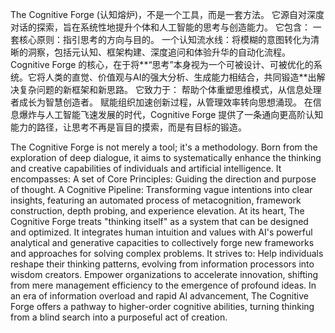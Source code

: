 The Cognitive Forge (认知熔炉)，不是一个工具，而是一套方法。
它源自对深度对话的探索，旨在系统性地提升个体和人工智能的思考与创造能力。
它包含：
一套核心原则：指引思考的方向与目的。
一个认知流水线：将模糊的意图转化为清晰的洞察，包括元认知、框架构建、深度追问和体验升华的自动化流程。
Cognitive Forge 的核心，在于将**“思考”本身视为一个可被设计、可被优化的系统。它将人类的直觉、价值观与AI的强大分析、生成能力相结合，共同锻造**出解决复杂问题的新框架和新思路。
它致力于：
帮助个体重塑思维模式，从信息处理者成长为智慧创造者。
赋能组织加速创新过程，从管理效率转向思想涌现。
在信息爆炸与人工智能飞速发展的时代，Cognitive Forge 提供了一条通向更高阶认知能力的路径，让思考不再是盲目的摸索，而是有目标的锻造。



The Cognitive Forge is not merely a tool; it's a methodology.
Born from the exploration of deep dialogue, it aims to systematically enhance the thinking and creative capabilities of individuals and artificial intelligence.
It encompasses:
A set of Core Principles: Guiding the direction and purpose of thought.
A Cognitive Pipeline: Transforming vague intentions into clear insights, featuring an automated process of metacognition, framework construction, depth probing, and experience elevation.
At its heart, The Cognitive Forge treats "thinking itself" as a system that can be designed and optimized. It integrates human intuition and values with AI's powerful analytical and generative capacities to collectively forge new frameworks and approaches for solving complex problems.
It strives to:
Help individuals reshape their thinking patterns, evolving from information processors into wisdom creators.
Empower organizations to accelerate innovation, shifting from mere management efficiency to the emergence of profound ideas.
In an era of information overload and rapid AI advancement, The Cognitive Forge offers a pathway to higher-order cognitive abilities, turning thinking from a blind search into a purposeful act of creation.
